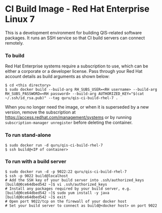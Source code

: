# CI Build Image - Red Hat Enterprise Linux 7

This is a development environment for building QIS-related software packages.
It runs an SSH service so that CI build servers can connect remotely.

### To build

Red Hat Enterprise systems require a subscription to use, which can be either
a corporate or a developer license. Pass through your Red Hat account details
as build arguments as shown below:

    $ cd <this directory>
    $ sudo docker build --build-arg RH_SUBS_USER=<RH username> --build-arg RH_SUBS_PASSWORD=<RH password> --build-arg AUTHORIZED_KEY="$(cat ~/.ssh/id_rsa.pub)" --tag quru/qis-ci-build-rhel-7 .

When you no longer need the image, or when it is superseded by a new version,
remove the subscription at https://access.redhat.com/management/systems or
by running `subscription-manager unregister` before deleting the container.

### To run stand-alone

    $ sudo docker run -d quru/qis-ci-build-rhel-7
    $ ssh build@<IP of container>

### To run with a build server

    $ sudo docker run -d -p 9022:22 quru/qis-ci-build-rhel-7
    $ ssh -p 9022 build@localhost
    # Add the SSH key of your build server into .ssh/authorized_keys
    [build@0ce64dbed542 ~]$ vi .ssh/authorized_keys
    # Install any packages required by your build server, e.g.
    [build@0ce64dbed542 ~]$ sudo yum install -y java
    [build@0ce64dbed542 ~]$ exit
    # Open port 9022/tcp on the firewall of your docker host
    # Set your build server to connect as build@<docker host> on port 9022
